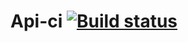 # Api-ci [![Build status](https://ci.appveyor.com/api/projects/status/q9qevaffq0h5rd6o?svg=true)](https://ci.appveyor.com/project/Stjushenka/api-ci)
